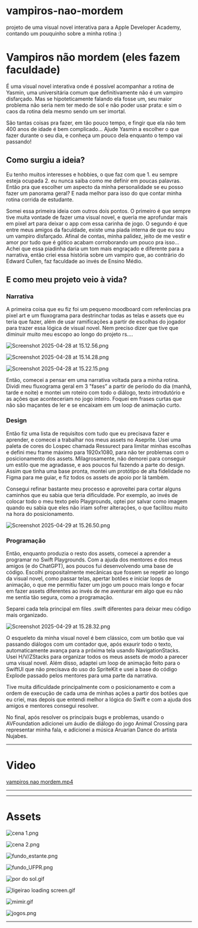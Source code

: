 # vampiros-nao-mordem
projeto de uma visual novel interativa para a Apple Developer Academy, contando um pouquinho sobre a minha rotina :)

# Vampiros não mordem (eles fazem faculdade)

É uma visual novel interativa onde é possível acompanhar a rotina de Yasmin, uma universitária comum que definitivamente não é um vampiro disfarçado. Mas se hipoteticamente falando ela fosse um, seu maior problema não seria nem ter medo de sol e não poder usar prata: e sim o caos da rotina dela mesmo sendo um ser imortal. 

São tantas coisas pra fazer, em tão pouco tempo, e fingir que ela não tem 400 anos de idade é bem complicado… Ajude Yasmin a escolher o que fazer durante o seu dia, e conheça um pouco dela enquanto o tempo vai passando!

## Como surgiu a ideia?

Eu tenho muitos interesses e hobbies, o que faz com que 1. eu sempre esteja ocupada 2. eu nunca saiba como me definir em poucas palavras. Então pra que escolher um aspecto da minha personalidade se eu posso fazer um panorama geral? E nada melhor para isso do que contar minha rotina corrida de estudante. 

Somei essa primeira ideia com outros dois pontos. O primeiro é que sempre tive muita vontade de fazer uma visual novel, e queria me aprofundar mais em pixel art para deixar o app com essa carinha de jogo. O segundo é que entre meus amigos da faculdade, existe uma piada interna de que eu sou um vampiro disfarçado. Afinal de contas, minha palidez, jeito de me vestir e amor por tudo que é gótico acabam corroborando um pouco pra isso… Achei que essa piadinha daria um tom mais engraçado e diferente para a narrativa, então criei essa história sobre um vampiro que, ao contrário do Edward Cullen, faz faculdade ao invés de Ensino Médio. 

## E como meu projeto veio à vida?

### Narrativa

A primeira coisa que eu fiz foi um pequeno moodboard com referências pra pixel art e um fluxograma para destrinchar todas as telas e assets que eu teria que fazer, além de usar ramificações a partir de escolhas do jogador para trazer essa lógica de visual novel. Nem preciso dizer que tive que diminuir muito meu escopo ao longo do projeto rs…. 

![Screenshot 2025-04-28 at 15.12.56.png](attachment:9bca002e-4cf3-4210-9217-d8ec83c0655d:Screenshot_2025-04-28_at_15.12.56.png)

![Screenshot 2025-04-28 at 15.14.28.png](attachment:15b5784d-f3d2-4ec8-b80e-a524e1929f06:Screenshot_2025-04-28_at_15.14.28.png)

![Screenshot 2025-04-28 at 15.22.15.png](attachment:3c5e6363-d332-4625-b753-6a8713993cae:Screenshot_2025-04-28_at_15.22.15.png)

Então, comecei a pensar em uma narrativa voltada para a minha rotina. Dividi meu fluxograma geral em 3 "fases” a partir de período do dia (manhã, tarde e noite) e montei um roteiro com todo o diálogo, texto introdutório e as ações que aconteceriam no jogo inteiro. Foquei em frases curtas que não são maçantes de ler e se encaixam em um loop de animação curto. 

### Design

Então fiz uma lista de requisitos com tudo que eu precisava fazer e aprender, e comecei a trabalhar nos meus assets no Aseprite. Usei uma paleta de cores do Lospec chamada Ressurect para limitar minhas escolhas e defini meu frame máximo para 1920x1080, para não ter problemas com o posicionamento dos assets.  Milagrosamente, não demorei para conseguir um estilo que me agradasse, e aos poucos fui fazendo a parte do design. Assim que tinha uma base pronta, montei um protótipo de alta fidelidade no Figma para me guiar, e fiz todos os assets de apoio por lá também. 

Consegui refinar bastante meu processo e aproveitei para cortar alguns caminhos que eu sabia que teria dificuldade. Por exemplo, ao invés de colocar todo o meu texto pelo Playgrounds, optei por salvar como imagem quando eu sabia que eles não iriam sofrer alterações, o que facilitou muito na hora do posicionamento. 

![Screenshot 2025-04-29 at 15.26.50.png](attachment:f0f33dff-69e5-4bc8-adb8-1bf3704c508a:Screenshot_2025-04-29_at_15.26.50.png)

### Programação

Então, enquanto produzia o resto dos assets, comecei a aprender a programar no Swift Playgrounds. Com a ajuda dos mentores e dos meus amigos (e do ChatGPT), aos poucos fui desenvolvendo uma base de código. Escolhi propositalmente mecânicas que fossem se repetir ao longo da visual novel, como passar telas, apertar botões e iniciar loops de animação, o que me permitiu fazer um jogo um pouco mais longo e focar em fazer assets diferentes ao invés de me aventurar em algo que eu não me sentia tão segura, como a programação. 

Separei cada tela principal em files .swift diferentes para deixar meu código mais organizado.

![Screenshot 2025-04-29 at 15.28.32.png](attachment:0a4ba37b-4ea9-4dae-b970-390ecf267e7f:Screenshot_2025-04-29_at_15.28.32.png)

O esqueleto da minha visual novel é bem clássico, com um botão que vai passando diálogos com um contador que, após exaurir todo o texto, automaticamente avança para a próxima tela usando NavigationStacks. Usei H/V/ZStacks para organizar todos os meus assets de modo a parecer uma visual novel. Além disso, adaptei um loop de animação feito para o SwiftUI que não precisava do uso do SpriteKit e usei a base do código Explode passado pelos mentores para uma parte da narrativa. 

Tive muita dificuldade principalmente com o posicionamento e com a ordem de execução de cada uma de minhas ações a partir dos botões que eu criei, mas depois que entendi melhor a lógica do Swift e com a ajuda dos amigos e mentores consegui resolver. 

No final, após resolver os principais bugs e problemas, usando o AVFoundation adicionei um áudio de diálogo do jogo Animal Crossing para representar minha fala, e adicionei a música Aruarian Dance do artista Nujabes. 

---

# Video

[vampiros nao mordem.mp4](attachment:67a2b2ca-b99a-4015-bcfe-254ab7e1a31a:vampiros_nao_mordem.mp4)

---

---

# Assets

![cena 1.png](attachment:9b976040-1333-40d2-af4b-f7299b0e55bf:cena_1.png)

![cena 2.png](attachment:9495a642-e99a-4a73-980c-99d090534fe2:cena_2.png)

![fundo_estante.png](attachment:6ee6a666-287a-4ef3-8cc7-643f143f1a21:fundo_estante.png)

![fundo_UFPR.png](attachment:f2ce4e4b-0bbc-4b8c-a4a4-ed4b6de7506a:fundo_UFPR.png)

![por do sol.gif](attachment:c122e5e8-20b8-4264-80a6-1127434bfbd7:por_do_sol.gif)

![ligeirao loading screen.gif](attachment:a6bd81e1-d674-4793-a9a1-57b80d407284:ligeirao_loading_screen.gif)

![mimir.gif](attachment:677bf8ee-a4b0-4f28-a287-e1a48a34576e:mimir.gif)

![jogos.png](attachment:59583360-6894-42b3-a663-8e7a17d8cf52:jogos.png)

---
